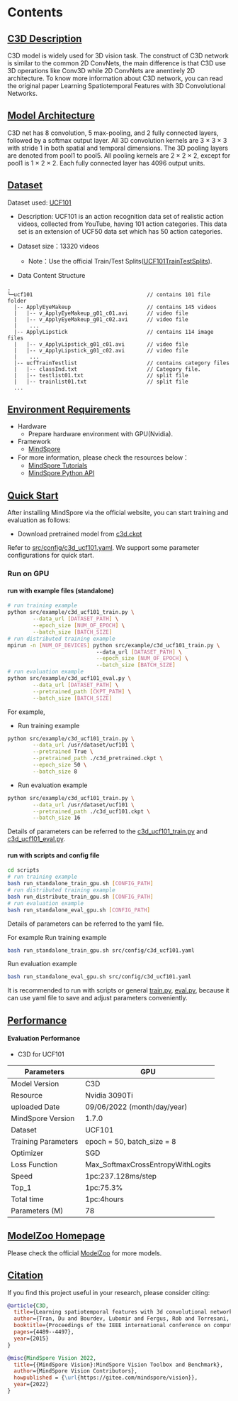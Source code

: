 # Contents

## [C3D Description](#contents)

C3D model is widely used for 3D vision task. The construct of C3D network is similar to the common 2D ConvNets, the main difference is that C3D use 3D operations like Conv3D while 2D ConvNets are anentirely 2D architecture. To know more information about C3D network, you can read the original paper Learning Spatiotemporal Features with 3D Convolutional Networks.

## [Model Architecture](#contents)

C3D net has 8 convolution, 5 max-pooling, and 2 fully connected layers, followed by a softmax output layer. All 3D convolution kernels are 3 × 3 × 3 with stride 1 in both spatial and temporal dimensions. The 3D pooling layers are denoted from pool1 to pool5. All pooling kernels are 2 × 2 × 2, except for pool1 is 1 × 2 × 2. Each fully connected layer has 4096 output units.

## [Dataset](#contents)

Dataset used: [UCF101](https://www.crcv.ucf.edu/data/UCF101.php)

- Description: UCF101 is an action recognition data set of realistic action videos, collected from YouTube, having 101 action categories. This data set is an extension of UCF50 data set which has 50 action categories.

- Dataset size：13320 videos
    - Note：Use the official Train/Test Splits([UCF101TrainTestSplits](https://www.crcv.ucf.edu/data/UCF101/UCF101TrainTestSplits-RecognitionTask.zip)).
- Data Content Structure

```text
.
└─ucf101                                    // contains 101 file folder
  |-- ApplyEyeMakeup                        // contains 145 videos
  |   |-- v_ApplyEyeMakeup_g01_c01.avi      // video file
  |   |-- v_ApplyEyeMakeup_g01_c02.avi      // video file
  |    ...
  |-- ApplyLipstick                         // contains 114 image files
  |   |-- v_ApplyLipstick_g01_c01.avi       // video file
  |   |-- v_ApplyLipstick_g01_c02.avi       // video file
  |    ...
  |-- ucfTrainTestlist                      // contains category files
  |   |-- classInd.txt                      // Category file.
  |   |-- testlist01.txt                    // split file
  |   |-- trainlist01.txt                   // split file
  ...
```

## [Environment Requirements](#contents)

- Hardware
    - Prepare hardware environment with GPU(Nvidia).
- Framework
    - [MindSpore](https://www.mindspore.cn/install/en)
- For more information, please check the resources below：
    - [MindSpore Tutorials](https://www.mindspore.cn/tutorials/en/master/index.html)
    - [MindSpore Python API](https://www.mindspore.cn/docs/en/master/index.html)

## [Quick Start](#contents)

After installing MindSpore via the official website, you can start training and evaluation as follows:

- Download pretrained model from [c3d.ckpt](https://zjuteducn-my.sharepoint.com/:u:/g/personal/201906010313_zjut_edu_cn/EbVF6SuKthpGj046abA37jkBkfkhzLm36F8NJmH2Do3jhg?e=xh32kW)


Refer to [src/config/c3d_ucf101.yaml](src/config/c3d_ucf101.yaml). We support some parameter configurations for quick start.


### Run on GPU

#### run with example files (standalone)
```bash
# run training example
python src/example/c3d_ucf101_train.py \
        --data_url [DATASET_PATH] \
        --epoch_size [NUM_OF_EPOCH] \
        --batch_size [BATCH_SIZE]
# run distributed training example
mpirun -n [NUM_OF_DEVICES] python src/example/c3d_ucf101_train.py \         
                            --data_url [DATASET_PATH] \
                            --epoch_size [NUM_OF_EPOCH] \
                            --batch_size [BATCH_SIZE]
# run evaluation example
python src/example/c3d_ucf101_eval.py \
        --data_url [DATASET_PATH] \
        --pretrained_path [CKPT_PATH] \
        --batch_size [BATCH_SIZE]
```
For example, 

- Run training example
```bash
python src/example/c3d_ucf101_train.py \
        --data_url /usr/dataset/ucf101 \
        --pretrained True \
        --pretrained_path ./c3d_pretrained.ckpt \
        --epoch_size 50 \
        --batch_size 8
```
- Run evaluation example
```bash
python src/example/c3d_ucf101_train.py \
        --data_url /usr/dataset/ucf101 \
        --pretrained_path ./c3d_ucf101.ckpt \
        --batch_size 16
```
Details of parameters can be referred to the [c3d_ucf101_train.py](src/example/c3d_ucf101_train.py) and [c3d_ucf101_eval.py](src/example/c3d_ucf101_eval.py).

#### run with scripts and config file

```bash
cd scripts
# run training example
bash run_standalone_train_gpu.sh [CONFIG_PATH]
# run distributed training example
bash run_distribute_train_gpu.sh [CONFIG_PATH]
# run evaluation example
bash run_standalone_eval_gpu.sh [CONFIG_PATH]
```
Details of parameters can be referred to the yaml file.

For example 
Run training example
```bash
bash run_standalone_train_gpu.sh src/config/c3d_ucf101.yaml
```
Run evaluation example
```bash
bash run_standalone_eval_gpu.sh src/config/c3d_ucf101.yaml
```
It is recommended to run with scripts or general [train.py](train.py), [eval.py](eval.py), because it can use yaml file to save and adjust parameters conveniently.




## [Performance](#contents)

#### Evaluation Performance

- C3D for UCF101

| Parameters          | GPU                                                       |
| -------------       |--------------------------------------  |
| Model Version       | C3D                                                       |
| Resource            | Nvidia 3090Ti                                             |
| uploaded Date       | 09/06/2022 (month/day/year)                               |
| MindSpore Version   | 1.7.0                                                     |
| Dataset             | UCF101                                                    |
| Training Parameters | epoch = 50,  batch_size = 8                               |
| Optimizer           | SGD                                                       |
| Loss Function       | Max_SoftmaxCrossEntropyWithLogits                         |
| Speed               | 1pc:237.128ms/step                                        |
| Top_1               | 1pc:75.3%                                                 |
| Total time          | 1pc:4hours                                                |
| Parameters (M)      | 78


## [ModelZoo Homepage](#contents)

Please check the official [ModelZoo](https://gitee.com/mindspore/models) for more models.


## [Citation](#contents)


If you find this project useful in your research, please consider citing:

```BibTeX
@article{C3D,
  title={Learning spatiotemporal features with 3d convolutional networks},
  author={Tran, Du and Bourdev, Lubomir and Fergus, Rob and Torresani, Lorenzo and Paluri, Manohar},
  booktitle={Proceedings of the IEEE international conference on computer vision},
  pages={4489--4497},
  year={2015}
}
```

```BibTeX
@misc{MindSpore Vision 2022, 
  title={{MindSpore Vision}:MindSpore Vision Toolbox and Benchmark}, 
  author={MindSpore Vision Contributors}, 
  howpublished = {\url{https://gitee.com/mindspore/vision}}, 
  year={2022}
}
```

